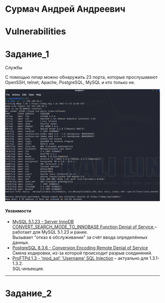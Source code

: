 # Сурмач Андрей Андреевич
# Vulnerabilities
# Задание_1
Службы

С помощью nmap можно обнаружить 23 порта, которые прослушивают OpenSSH, telnet, Apache, PostgreSQL, MySQL и кто только не.

![1](https://github.com/Aid1986/Vulnerabilities/blob/main/1.png)

#### Уязвимости

* [MySQL 5.1.23 - Server InnoDB CONVERT_SEARCH_MODE_TO_INNOBASE Function Denial of Service ](https://www.exploit-db.com/exploits/30744) – работает для MySQL 5.1.23 и ранее.<br>
Вызывает "отказ в обслуживании" за счёт ввода определённых данных.
* [PostgreSQL 8.3.6 - Conversion Encoding Remote Denial of Service](https://www.exploit-db.com/exploits/32849)<br>
Смена кодировки, из-за которой происходит разрыв соединений.
* [ProFTPd 1.3 - 'mod_sql' 'Username' SQL Injection](https://www.exploit-db.com/exploits/32798) – актуально для 1.3.1-1.3.2. <br>
SQL-инъекция.

---
# Задание_2

